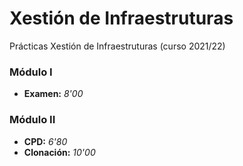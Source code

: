 # Xestión de Infraestruturas

Prácticas Xestión de Infraestruturas (curso 2021/22)

### Módulo I

- **Examen:** *8'00*

### Módulo II

- **CPD:** *6'80*
- **Clonación:** *10'00*
